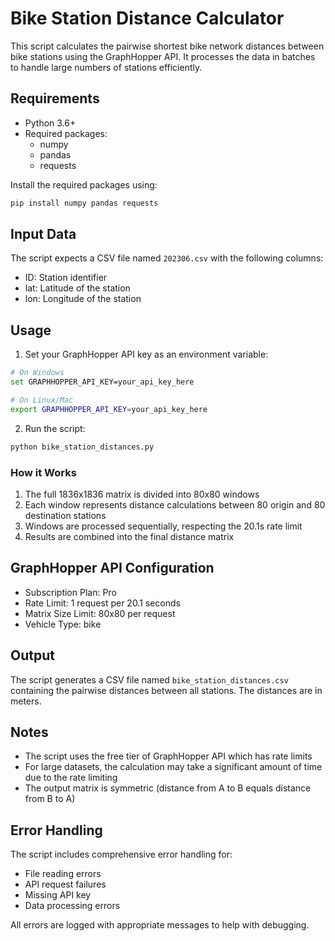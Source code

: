 # Bike Station Distance Calculator

This script calculates the pairwise shortest bike network distances between bike stations using the GraphHopper API. It processes the data in batches to handle large numbers of stations efficiently.

## Requirements

- Python 3.6+
- Required packages:
  - numpy
  - pandas
  - requests

Install the required packages using:
```bash
pip install numpy pandas requests
```

## Input Data

The script expects a CSV file named `202306.csv` with the following columns:
- ID: Station identifier
- lat: Latitude of the station
- lon: Longitude of the station

## Usage

1. Set your GraphHopper API key as an environment variable:
```bash
# On Windows
set GRAPHHOPPER_API_KEY=your_api_key_here

# On Linux/Mac
export GRAPHHOPPER_API_KEY=your_api_key_here
```

2. Run the script:
```bash
python bike_station_distances.py
```

### How it Works

1. The full 1836x1836 matrix is divided into 80x80 windows
2. Each window represents distance calculations between 80 origin and 80 destination stations
3. Windows are processed sequentially, respecting the 20.1s rate limit
4. Results are combined into the final distance matrix

## GraphHopper API Configuration

- Subscription Plan: Pro
- Rate Limit: 1 request per 20.1 seconds
- Matrix Size Limit: 80x80 per request
- Vehicle Type: bike


## Output

The script generates a CSV file named `bike_station_distances.csv` containing the pairwise distances between all stations. The distances are in meters.


## Notes

- The script uses the free tier of GraphHopper API which has rate limits
- For large datasets, the calculation may take a significant amount of time due to the rate limiting
- The output matrix is symmetric (distance from A to B equals distance from B to A)

## Error Handling

The script includes comprehensive error handling for:
- File reading errors
- API request failures
- Missing API key
- Data processing errors

All errors are logged with appropriate messages to help with debugging. 

